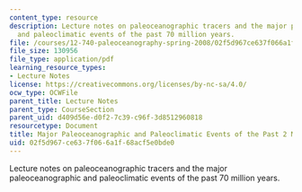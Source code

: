 ```yaml
---
content_type: resource
description: Lecture notes on paleoceanographic tracers and the major paleoceanographic
  and paleoclimatic events of the past 70 million years.
file: /courses/12-740-paleoceanography-spring-2008/02f5d967ce637f066a1f68acf5e0bde0_lec01.pdf
file_size: 130956
file_type: application/pdf
learning_resource_types:
- Lecture Notes
license: https://creativecommons.org/licenses/by-nc-sa/4.0/
ocw_type: OCWFile
parent_title: Lecture Notes
parent_type: CourseSection
parent_uid: d409d56e-d0f2-7c39-c96f-3d8512960818
resourcetype: Document
title: Major Paleoceanographic and Paleoclimatic Events of the Past 2 Million Years
uid: 02f5d967-ce63-7f06-6a1f-68acf5e0bde0
---
```

Lecture notes on paleoceanographic tracers and the major paleoceanographic and paleoclimatic events of the past 70 million years.